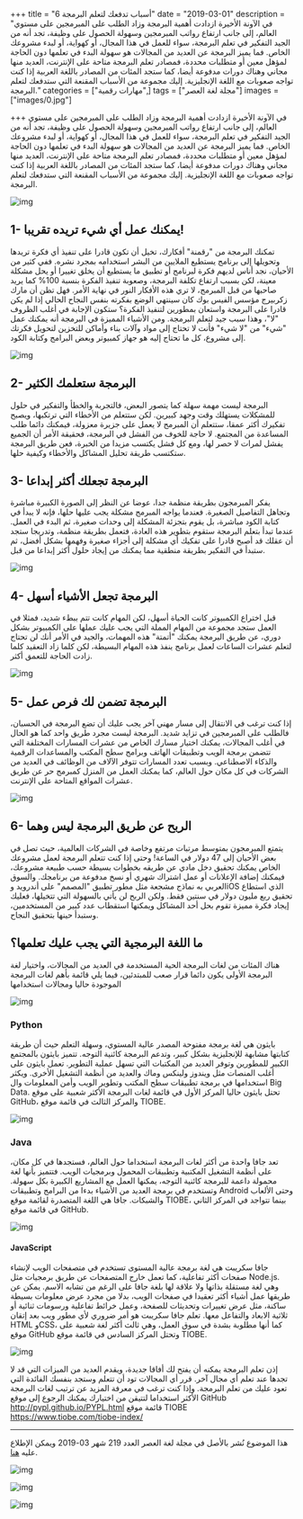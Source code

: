 +++
title = "6 أسباب تدفعك لتعلم البرمجة"
date = "2019-03-01"
description = "في الآونة الأخيرة ازدادت أهمية البرمجة وزاد الطلب على المبرمجين على مستوي العالم، إلى جانب ارتفاع رواتب المبرمجين وسهولة الحصول على وظيفة، تجد أنه من الجيد التفكير في تعلم البرمجة، سواء للعمل في هذا المجال، أو كهواية، أو لبدء مشروعك الخاص. فما يميز البرمجة عن العديد من المجالات هو سهولة البدء في تعلمها دون الحاجة لمؤهل معين أو متطلبات محددة، فمصادر تعلم البرمجة متاحة على الإنترنت، العديد منها مجاني وهناك دورات مدفوعة أيضا، كما ستجد المئات من المصادر باللغة العربية إذا كنت تواجه صعوبات مع اللغة الإنجليزية. إليك مجموعة من الأسباب المقنعة التي ستدفعك لتعلم البرمجة."
categories = ["مهارات رقمية",]
tags = ["مجلة لغة العصر"]
images = ["images/0.jpg"]

+++
في الآونة الأخيرة ازدادت أهمية البرمجة وزاد الطلب على المبرمجين على مستوي العالم، إلى جانب ارتفاع رواتب المبرمجين وسهولة الحصول على وظيفة، تجد أنه من الجيد التفكير في تعلم البرمجة، سواء للعمل في هذا المجال، أو كهواية، أو لبدء مشروعك الخاص. فما يميز البرمجة عن العديد من المجالات هو سهولة البدء في تعلمها دون الحاجة لمؤهل معين أو متطلبات محددة، فمصادر تعلم البرمجة متاحة على الإنترنت، العديد منها مجاني وهناك دورات مدفوعة أيضا، كما ستجد المئات من المصادر باللغة العربية إذا كنت تواجه صعوبات مع اللغة الإنجليزية. إليك مجموعة من الأسباب المقنعة التي ستدفعك لتعلم البرمجة.

![img](images/0.jpg)

## 1- يمكنك عمل أي شيء تريده تقريبا!

تمكنك البرمجة من "رقمنة" أفكارك، تخيل أن تكون قادرا على تنفيذ أي فكرة تريدها وتحويلها إلى برنامج يستطيع الملايين من البشر استخدامه بمجرد نشره. ففي كثير من الأحيان، نجد أناس لديهم فكرة لبرنامج أو تطبيق ما يستطيع أن يخلق تغييرا أو يحل مشكلة معينة، لكن بسبب ارتفاع تكلفة البرمجة، وصعوبة تنفيذ الفكرة بنسبة 100% كما يريد صاحبها من قبل المبرمج، لا تري هذه الأفكار النور في نهاية الأمر.
فهل تظن أن مارك زكربيرج مؤسس الفيس بوك كان سينتهي الوضع بفكرته بنفس النجاح الحالي إذا لم يكن قادرا على البرمجة واستعان بمطورين لتنفيذ الفكرة؟ ستكون الإجابة في أغلب الظروف "لا"، وهذا سبب جيد لتعلم البرمجة.
ومن الأشياء المميزة في البرمجة أنه يمكنك عمل "شيء" من "لا شيء" فأنت لا تحتاج إلى مواد وآلات بناء وأماكن للتخزين لتحويل فكرتك إلى مشروع، كل ما تحتاج إليه هو جهاز كمبيوتر وبعض البرامج وكتابة الكود.

![img](images/1.jpg)

## 2- البرمجة ستعلمك الكثير

البرمجة ليست مهمة سهلة كما يتصور البعض، فالتجربة والخطأ والتفكير في حلول للمشكلات يستهلك وقت وجهد كبيرين. لكن ستتعلم من الأخطاء التي ترتكبها، ويصبح تفكيرك أكثر عمقا، ستتعلم أن المبرمج لا يعمل على جزيرة معزولة، فيمكنك دائما طلب المساعدة من المجتمع. لا حاجة للخوف من الفشل في البرمجة، فحقيقة الأمر أن الجميع يفشل لمرات لا حصر لها، ومع كل فشل يكتسب مزيدا من الخبرة، فعن طريق البرمجة ستكتسب طريقة تحليل المشاكل والأخطاء وكيفية حلها.

## 3- البرمجة تجعلك أكثر إبداعا

يفكر المبرمجون بطريقة منظمة جدا، عوضا عن النظر إلى الصورة الكبيرة مباشرة وتجاهل التفاصيل الصغيرة. فعندما يواجه المبرمج مشكلة يجب عليها حلها، فإنه لا يبدأ في كتابة الكود مباشرة، بل يقوم بتجزئة المشكلة إلى وحدات صغيرة، ثم البدء في العمل.
عندما تبدأ بتعلم البرمجة ستقوم بتطوير هذه العادة، فتعمل بطريقة منظمة، وتدريجا ستجد أن عقلك قد أصبح قادرا على تفكيك أي مشكلة إلى أجزاء صغيرة وفهمها بشكل أفضل، ثم ستبدأ في التفكير بطريقة منطقية مما يمكنك من إيجاد حلول أكثر إبداعا من قبل.

![img](images/2.jpg)

## 4- البرمجة تجعل الأشياء أسهل

قبل اختراع الكمبيوتر كانت الحياة أسهل، لكن المهام كانت تتم ببطء شديد، فمثلا في العمل ستجد مجموعة من المهام المملة التي يجب عليك عملها على الكمبيوتر بشكل دوري، عن طريق البرمجة يمكنك "أتمتة" هذه المهمات، والجيد في الأمر أنك لن تحتاج لتعلم عشرات الساعات لعمل برنامج ينفذ هذه المهام البسيطة، لكن كلما زاد التعقيد كلما زادت الحاجة للتعمق أكثر.

![img](images/3.jpg)

## 5- البرمجة تضمن لك فرص عمل

إذا كنت ترغب في الانتقال إلى مسار مهني آخر يجب عليك أن تضع البرمجة في الحسبان، فالطلب على المبرمجين في تزايد شديد. البرمجة ليست مجرد طريق واحد كما هو الحال في أغلب المجالات، يمكنك اختيار مسارك الخاص من عشرات المسارات المختلفة التي تتضمن برمجة الويب وتطبيقات الهاتف وبرامج سطح المكتب والمساعدات الرقمية والذكاء الاصطناعي. وبسبب تعدد المسارات تتوفر الآلاف من الوظائف في العديد من الشركات في كل مكان حول العالم، كما يمكنك العمل من المنزل كمبرمج حر عن طريق عشرات المواقع المتاحة على الإنترنت.

![img](images/4.jpg)

## 6- الربح عن طريق البرمجة ليس وهما

يتمتع المبرمجون بمتوسط مرتبات مرتفع وخاصة في الشركات العالمية، حيث تصل في بعض الأحيان إلى 47 دولار في الساعة! وحتى إذا كنت تتعلم البرمجة لعمل مشروعك الخاص يمكنك تحقيق دخل مادي عن طريقه بخطوات بسيطة حسب طبيعة مشروعك، فيمكنك إضافة الإعلانات أو عمل اشتراك شهري أو نسخ مدفوعة من برنامجك. والسوق العربي به نماذج مشجعة مثل مطور تطبيق "المصمم" على أندرويد وiOS الذي استطاع تحقيق ربع مليون دولار في سنتين فقط.
ولكن الربح لن يأتي بالسهولة التي تتخيلها، فعليك إيجاد فكرة مميزة تقوم بحل أحد المشاكل ويمكنها استقطاب عدد كبير من المستخدمين، وستبدأ حينها بتحقيق النجاح.

## ما اللغة البرمجية التي يجب عليك تعلمها؟

هناك المئات من لغات البرمجة الحية المستخدمة في العديد من المجالات، واختيار لغة البرمجة الأولى يكون دائما قرار صعب للمبتدئين، فيما يلي قائمة بأهم لغات البرمجة الموجودة حاليا ومجالات استخدامها

![img](images/programming.jpg)

### Python

بايثون هي لغة برمجة مفتوحة المصدر عالية المستوي، وسهلة التعلم حيث أن طريقة كتابتها مشابهة للإنجليزية بشكل كبير، وتدعم البرمجة كائنية التوجه. تتميز بايثون بالمجتمع الكبير للمطورين وتوفر العديد من المكتبات التي تسهل عملية التطوير.
تعمل بايثون على أغلب المنصات مثل ويندوز ولينكس وماك والعديد من أنظمة التشغيل الأخرى. ويكثر استخدامها في برمجة تطبيقات سطح المكتب وتطوير الويب وأمن المعلومات وال Big Data.
تحتل بايثون حاليا المركز الأول في قائمة لغات البرمجة الأكثر شعبية على موقع GitHub، والمركز الثالث في قائمة موقع TIOBE.

![img](images/python.webp)

### Java

تعد جافا واحدة من أكثر لغات البرمجة استخداما حول العالم، فستجدها في كل مكان، على أنظمة التشغيل المكتبية وتطبيقات المحمول وبرمجيات الويب. فتتميز بأنها لغة محمولة داعمة للبرمجة كائنية التوجه، يمكنها العمل مع المشاريع الكبيرة بكل سهولة. وتستخدم في برمجة العديد من الأشياء بدءا من البرامج وتطبيقات Android وحتى الألعاب والشبكات.
جافا هي اللغة المتصدرة لقائمة موقع TIOBE، بينما تتواجد في المركز الثاني في قائمة موقع GitHub.

![img](images/java.webp?height=256px)

#### JavaScript

جافا سكريبت هي لغة برمجة عالية المستوى تستخدم في متصفحات الويب لإنشاء صفحات أكثر تفاعلية، كما تعمل خارج المتصفحات عن طريق برمجيات مثل Node.js. وهي لغة مستقلة بذاتها ولا علاقة لها بلغة جافا على الرغم من تشابه الاسم.
يمكن عن طريقها عمل أشياء أكثر تعقيدا في صفحات الويب، بدلا من مجرد عرض معلومات بسيطة ساكنة، مثل عرض تغييرات وتحديثات للصفحة، وعمل خرائط تفاعلية ورسومات ثنائية أو ثلاثية الابعاد والتفاعل معها.
تعلم جافا سكريبت هو أمر ضروري لأي مطور ويب بعد إتقان HTML وCSS، كما أنها مطلوبة بشدة في سوق العمل، وهي ثالث أكثر لغة شعبية على موقع GitHub وتحتل المركز السادس في قائمة موقع TIOBE.

![img](images/JavaScript.webp?height=256px)

إذن تعلم البرمجة يمكنه أن يفتح لك أفاقا جديدة، ويقدم العديد من الميزات التي قد لا تجدها عند تعلم أي مجال آخر. قرر أي المجالات تود أن تتعلم وستجد بنفسك الفائدة التي تعود عليك من تعلم البرمجة. وإذا كنت ترغب في معرفة المزيد عن ترتيب لغات البرمجة الأكثر استخداما لتتيقن من اختيارك يمكنك الرجوع إلى
موقع GitHub http://pypl.github.io/PYPL.html
قائمة موقع TIOBE https://www.tiobe.com/tiobe-index/

---

هذا الموضوع نُشر باﻷصل في مجلة لغة العصر العدد 219 شهر 03-2019 ويمكن الإطلاع عليه [هنا](https//drive.google.com/file/d/1vMolIId6r-lHf8Qi86Bdto_aRde37y8x/view?usp=sharing).

![img](images/219-1.png)

![img](images/219-2.png)

![img](images/219-3.png)
